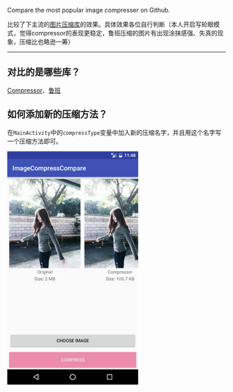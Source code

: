 Compare the most popular image compresser on Github.

比较了下主流的[图片压缩库](#指的是哪些库)的效果。具体效果各位自行判断（本人开启写轮眼模式，觉得compressor的表现更稳定，鲁班压缩的图片有出现涂抹感强、失真的现象，压缩比也略逊一筹）


---

## 对比的是哪些库？
[Compressor](https://github.com/zetbaitsu/Compressor)、[鲁班](https://github.com/Curzibn/Luban)

## 如何添加新的压缩方法？
在`MainActivity`中的`compressType`变量中加入新的压缩名字，并且用这个名字写一个压缩方法即可。

<a href="s.png"><img src="s.png" width="60%"/></a>
